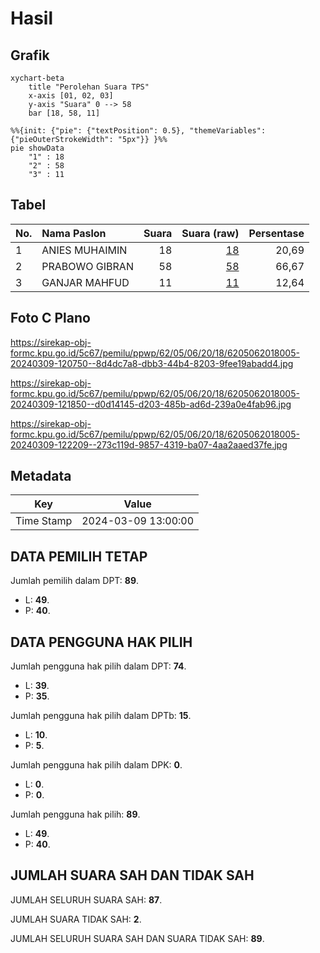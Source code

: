 # Hasil

## Grafik

```mermaid
xychart-beta
    title "Perolehan Suara TPS"
    x-axis [01, 02, 03]
    y-axis "Suara" 0 --> 58
    bar [18, 58, 11]
```

```mermaid
%%{init: {"pie": {"textPosition": 0.5}, "themeVariables": {"pieOuterStrokeWidth": "5px"}} }%%
pie showData
    "1" : 18
    "2" : 58
    "3" : 11
```

## Tabel

| No. | Nama Paslon    | Suara | Suara (raw) | Persentase |
|:--- |:-------------- | -----:| -----------:| ----------:|
| 1   | ANIES MUHAIMIN | 18    | [18][p-1]   | 20,69      |
| 2   | PRABOWO GIBRAN | 58    | [58][p-2]   | 66,67      |
| 3   | GANJAR MAHFUD  | 11    | [11][p-3]   | 12,64      |


[p-1]: https://github.com/gigit-pemilu/pemilu-2024-62-kalimantan-tengah/blob/main/pilpres/hitung-suara/sub/62-kalimantan-tengah/sub/05-barito-utara/sub/06-lahei/sub/2018-muara-inu/sub/005-tps/sub/paslon-1.txt
[p-2]: https://github.com/gigit-pemilu/pemilu-2024-62-kalimantan-tengah/blob/main/pilpres/hitung-suara/sub/62-kalimantan-tengah/sub/05-barito-utara/sub/06-lahei/sub/2018-muara-inu/sub/005-tps/sub/paslon-2.txt
[p-3]: https://github.com/gigit-pemilu/pemilu-2024-62-kalimantan-tengah/blob/main/pilpres/hitung-suara/sub/62-kalimantan-tengah/sub/05-barito-utara/sub/06-lahei/sub/2018-muara-inu/sub/005-tps/sub/paslon-3.txt

## Foto C Plano

https://sirekap-obj-formc.kpu.go.id/5c67/pemilu/ppwp/62/05/06/20/18/6205062018005-20240309-120750--8d4dc7a8-dbb3-44b4-8203-9fee19abadd4.jpg

https://sirekap-obj-formc.kpu.go.id/5c67/pemilu/ppwp/62/05/06/20/18/6205062018005-20240309-121850--d0d14145-d203-485b-ad6d-239a0e4fab96.jpg

https://sirekap-obj-formc.kpu.go.id/5c67/pemilu/ppwp/62/05/06/20/18/6205062018005-20240309-122209--273c119d-9857-4319-ba07-4aa2aaed37fe.jpg


## Metadata

| Key        | Value               |
| ---------- | ------------------- |
| Time Stamp | 2024-03-09 13:00:00 |


## DATA PEMILIH TETAP

Jumlah pemilih dalam DPT: **89**.
 * L: **49**.
 * P: **40**.

## DATA PENGGUNA HAK PILIH

Jumlah pengguna hak pilih dalam DPT: **74**.
 * L: **39**.
 * P: **35**.

Jumlah pengguna hak pilih dalam DPTb: **15**.
 * L: **10**.
 * P: **5**.

Jumlah pengguna hak pilih dalam DPK: **0**.
 * L: **0**.
 * P: **0**.

Jumlah pengguna hak pilih: **89**.
 * L: **49**.
 * P: **40**.

## JUMLAH SUARA SAH DAN TIDAK SAH

JUMLAH SELURUH SUARA SAH: **87**.

JUMLAH SUARA TIDAK SAH: **2**.

JUMLAH SELURUH SUARA SAH DAN SUARA TIDAK SAH: **89**.


